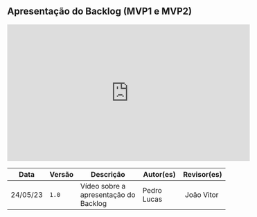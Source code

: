 ## Apresentação do Backlog (MVP1 e MVP2)

<iframe width="560" height="315" src="https://www.youtube.com/embed/video_aqui" title="YouTube video player" frameborder="0" allow="accelerometer; autoplay; clipboard-write; encrypted-media; gyroscope; picture-in-picture; web-share" allowfullscreen></iframe>

Data | Versão | Descrição | Autor(es) | Revisor(es)
---- | ------ | --------- | ----- | ---------
24/05/23 | `1.0` | Vídeo sobre a apresentação do Backlog | Pedro Lucas | João Vitor